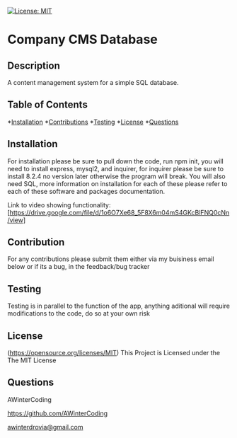 [![License: MIT](https://img.shields.io/badge/License-MIT-yellow.svg)](https://opensource.org/licenses/MIT)
  
# Company CMS Database

## Description

A content management system for a simple SQL database.

## Table of Contents

*[Installation](#installation)
*[Contributions](#contributions)
*[Testing](#testing)
*[License](#license)
*[Questions](#questions)

## Installation

For installation please be sure to pull down the code, run npm init, you will need to install express, mysql2, and inquirer, for inquirer please be sure to install 8.2.4 no version later otherwise the program will break. You will also need SQL, more information on installation for each of these please refer to each of these software and packages documentation.

Link to video showing functionality: [https://drive.google.com/file/d/1o6O7Xe68_5F8X6m04mS4GKcBlFNQ0cNn/view]

## Contribution

For any contributions please submit them either via my buisiness email below or if its a bug, in the feedback/bug tracker

## Testing

Testing is in parallel to the function of the app, anything aditional will require modifications to the code, do so at your own risk

## License

(https://opensource.org/licenses/MIT)
This Project is Licensed under the The MIT License

## Questions

AWinterCoding

https://github.com/AWinterCoding

awinterdrovia@gmail.com
